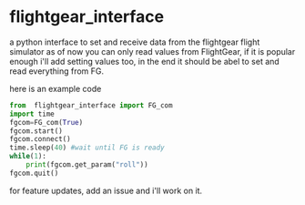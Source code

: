 # flightgear_interface
a python interface to set and receive data from the flightgear flight simulator
as of now you can only read values from FlightGear, if it is popular enough
i'll add setting values too, in the end it should be abel to set and read everything from FG.

here is an example code
```python
from  flightgear_interface import FG_com
import time
fgcom=FG_com(True)
fgcom.start()
fgcom.connect()
time.sleep(40) #wait until FG is ready
while(1):
    print(fgcom.get_param("roll"))
fgcom.quit()
```
for feature updates, add an issue and i'll work on it.
